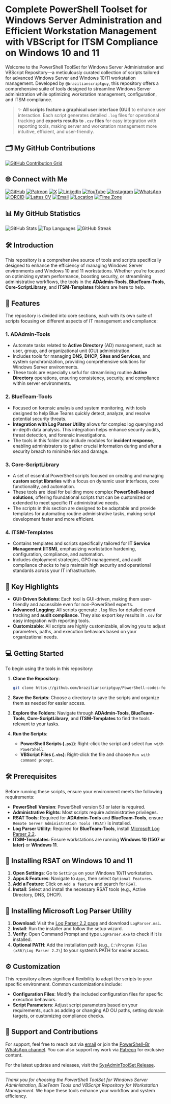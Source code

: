 # Complete PowerShell Toolset for Windows Server Administration and Efficient Workstation Management with VBScript for ITSM Compliance on Windows 10 and 11

Welcome to the PowerShell ToolSet for Windows Server Administration and VBScript Repository—a meticulously curated collection of scripts tailored for advanced Windows Server and Windows 10/11 workstation management. Developed by `@brazilianscriptguy`, this repository offers a comprehensive suite of tools designed to streamline Windows Server administration while optimizing workstation management, configuration, and ITSM compliance.

> ✨ **All scripts feature a graphical user interface (GUI)** to enhance user interaction. Each script generates detailed `.log` files for operational tracking and **exports results to `.csv` files** for easy integration with reporting tools, making server and workstation management more intuitive, efficient, and user-friendly.

## 🗂️ My GitHub Contributions

[![GitHub Contribution Grid](https://ghchart.rshah.org/brazilianscriptguy)](https://github.com/brazilianscriptguy)

## 🌐 Connect with Me

[![GitHub](https://img.shields.io/badge/GitHub-@brazilianscriptguy-181717?style=for-the-badge&logo=github)](https://github.com/brazilianscriptguy)
[![Patreon](https://img.shields.io/badge/Patreon-Support%20Me-red?style=for-the-badge&logo=patreon)](https://patreon.com/brazilianscriptguy)
[![X](https://img.shields.io/badge/Twitter-@brazscriptguy-000000?style=for-the-badge&logo=x)](https://x.com/brazscriptguy)
[![LinkedIn](https://img.shields.io/badge/LinkedIn-in/brazilianscriptguy-0077B5?style=for-the-badge&logo=linkedin)](https://www.linkedin.com/in/brazilianscriptguy/)
[![YouTube](https://img.shields.io/badge/YouTube-@brazilianscriptguy-FF0000?style=for-the-badge&logo=youtube)](https://www.youtube.com/@brazilianscriptguy)
[![Instagram](https://img.shields.io/badge/Instagram-@4tetraforensics-E4405F?style=for-the-badge&logo=instagram)](https://www.instagram.com/4tetraforensics)
[![WhatsApp](https://img.shields.io/badge/WhatsApp-PowerShellBR-25D366?style=for-the-badge&logo=whatsapp)](https://whatsapp.com/channel/0029VaEgqC50G0XZV1k4Mb1c)
[![ORCID](https://img.shields.io/badge/ORCID-0000--0003--3705--7468-A6CE39?style=for-the-badge&logo=orcid)](https://orcid.org/0000-0003-3705-7468)
[![Lattes CV](https://img.shields.io/badge/Lattes%20CV-0191525072495482-00A693?style=for-the-badge&logo=academia)](http://lattes.cnpq.br/0191525072495482)
[![Email](https://img.shields.io/badge/Email-luizhamilton.lhr@gmail.com-D14836?style=for-the-badge&logo=gmail)](mailto:luizhamilton.lhr@gmail.com)
[![Location](https://img.shields.io/badge/Location-27°00'04.3%22S%2048°36'19.2%22W-brightgreen?style=for-the-badge&logo=googlemaps)](https://www.google.com/maps?q=-27.0011813,-48.6053388)
[![Time Zone](https://img.shields.io/static/v1?label=Time%20Zone&message=UTC%20-3%3A00%20/%20Balneário%20Camboriú&color=blue&style=for-the-badge)](https://time.is/Balne%C3%A1rio_Cambori%C3%BA)

## 📊 My GitHub Statistics

![GitHub Stats](https://github-readme-stats.vercel.app/api?username=brazilianscriptguy&show_icons=true&theme=radical&v=2)
![Top Languages](https://github-readme-stats.vercel.app/api/top-langs/?username=brazilianscriptguy&layout=compact&theme=radical&v=2)
![GitHub Streak](https://github-readme-streak-stats.herokuapp.com/?user=brazilianscriptguy&theme=radical&v=2)

## 🛠️ Introduction

This repository is a comprehensive source of tools and scripts specifically designed to enhance the efficiency of managing Windows Server environments and Windows 10 and 11 workstations. Whether you’re focused on optimizing system performance, boosting security, or streamlining administrative workflows, the tools in the **ADAdmin-Tools**, **BlueTeam-Tools**, **Core-ScriptLibrary**, and **ITSM-Templates** folders are here to help.

## 🚀 Features

The repository is divided into core sections, each with its own suite of scripts focusing on different aspects of IT management and compliance:

### 1. **ADAdmin-Tools**
   - Automate tasks related to **Active Directory** (AD) management, such as user, group, and organizational unit (OU) administration.
   - Includes tools for managing **DNS**, **DHCP**, **Sites and Services**, and system synchronization, providing comprehensive solutions for Windows Server environments.
   - These tools are especially useful for streamlining routine **Active Directory** operations, ensuring consistency, security, and compliance within server environments.

### 2. **BlueTeam-Tools**
   - Focused on forensic analysis and system monitoring, with tools designed to help Blue Teams quickly detect, analyze, and resolve potential security threats.
   - **Integration with Log Parser Utility** allows for complex log querying and in-depth data analysis. This integration helps enhance security audits, threat detection, and forensic investigations.
   - The tools in this folder also include modules for **incident response**, enabling administrators to gather crucial information during and after a security breach to minimize risk and damage.

### 3. **Core-ScriptLibrary**
   - A set of essential PowerShell scripts focused on creating and managing **custom script libraries** with a focus on dynamic user interfaces, core functionality, and automation.
   - These tools are ideal for building more complex **PowerShell-based solutions**, offering foundational scripts that can be customized or extended to meet specific IT administrative needs.
   - The scripts in this section are designed to be adaptable and provide templates for automating routine administrative tasks, making script development faster and more efficient.

### 4. **ITSM-Templates**
   - Contains templates and scripts specifically tailored for **IT Service Management (ITSM)**, emphasizing workstation hardening, configuration, compliance, and automation.
   - Includes deployment strategies, GPO management, and audit compliance checks to help maintain high security and operational standards across your IT infrastructure.

## 🌟 Key Highlights

- **GUI-Driven Solutions**: Each tool is GUI-driven, making them user-friendly and accessible even for non-PowerShell experts.
- **Advanced Logging**: All scripts generate `.log` files for detailed event tracking and **audit compliance**. They also export key results in `.csv` for easy integration with reporting tools.
- **Customizable**: All scripts are highly customizable, allowing you to adjust parameters, paths, and execution behaviors based on your organizational needs.

## 💻 Getting Started

To begin using the tools in this repository:

1. **Clone the Repository**:
   ```bash
   git clone https://github.com/brazilianscriptguy/PowerShell-codes-for-Windows-Server-Administrators.git
   ```

2. **Save the Scripts**: Choose a directory to save the scripts and organize them as needed for easier access.

3. **Explore the Folders**: Navigate through **ADAdmin-Tools**, **BlueTeam-Tools**, **Core-ScriptLibrary**, and **ITSM-Templates** to find the tools relevant to your tasks.

4. **Run the Scripts**:
   - **PowerShell Scripts (`.ps1`)**: Right-click the script and select `Run with PowerShell`.
   - **VBScript Files (`.vbs`)**: Right-click the file and choose `Run with command prompt`.

## 🛠️ Prerequisites

Before running these scripts, ensure your environment meets the following requirements:

- **PowerShell Version**: PowerShell version 5.1 or later is required.
- **Administrative Rights**: Most scripts require administrative privileges.
- **RSAT Tools**: Required for **ADAdmin-Tools** and **BlueTeam-Tools**, ensure `Remote Server Administration Tools (RSAT)` is installed.
- **Log Parser Utility**: Required for **BlueTeam-Tools**, install [Microsoft Log Parser 2.2](https://www.microsoft.com/en-us/download/details.aspx?id=24659).
- **ITSM-Templates**: Ensure workstations are running **Windows 10 (1507 or later)** or **Windows 11**.

## 🔧 Installing RSAT on Windows 10 and 11

1. **Open Settings**: Go to `Settings` on your Windows 10/11 workstation.
2. **Apps & Features**: Navigate to `Apps`, then select `Optional Features`.
3. **Add a Feature**: Click on `Add a feature` and search for `RSAT`.
4. **Install**: Select and install the necessary RSAT tools (e.g., Active Directory, DNS, DHCP).

## 🔧 Installing Microsoft Log Parser Utility

1. **Download**: Visit the [Log Parser 2.2 page](https://www.microsoft.com/en-us/download/details.aspx?id=24659) and download `LogParser.msi`.
2. **Install**: Run the installer and follow the setup wizard.
3. **Verify**: Open Command Prompt and type `LogParser.exe` to check if it is installed.
4. **Optional PATH**: Add the installation path (e.g., `C:\Program Files (x86)\Log Parser 2.2\`) to your system’s PATH for easier access.

## ⚙️ Customization

This repository allows significant flexibility to adapt the scripts to your specific environment. Common customizations include:

- **Configuration Files**: Modify the included configuration files for specific execution behaviors.
- **Script Parameters**: Adjust script parameters based on your requirements, such as adding or changing AD OU paths, setting domain targets, or customizing compliance checks.

## 🤝 Support and Contributions

For support, feel free to reach out via [email](mailto:luizhamilton.lhr@gmail.com) or join the [PowerShell-Br WhatsApp channel](https://whatsapp.com/channel/0029VaEgqC50G0XZV1k4Mb1c). You can also support my work via [Patreon](https://patreon.com/brazilianscriptguy) for exclusive content.

For the latest updates and releases, visit the [SysAdminToolSet Release](https://github.com/brazilianscriptguy/PowerShell-codes-for-Windows-Server-Administrators/releases/tag/SysAdminToolSet).

---

*Thank you for choosing the PowerShell ToolSet for Windows Server Administration, BlueTeam Tools and VBScript Repository for Workstation Management.* We hope these tools enhance your workflow and system efficiency.
